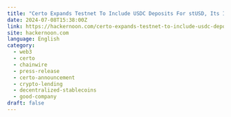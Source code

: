 ```yaml
---
title: "Certo Expands Testnet To Include USDC Deposits For stUSD, Its Interest-Earning Stablecoin"
date: 2024-07-08T15:38:00Z
link: https://hackernoon.com/certo-expands-testnet-to-include-usdc-deposits-for-stusd-its-interest-earning-stablecoin?source=rss&utm_medium=RSS&utm_source=news.12bit.vn
site: hackernoon.com
language: English
category:
  - web3
  - certo
  - chainwire
  - press-release
  - certo-announcement
  - crypto-lending
  - decentralized-stablecoins
  - good-company
draft: false
---
```

